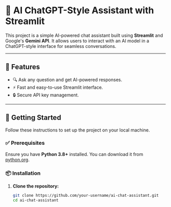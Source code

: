 # 💬 AI ChatGPT-Style Assistant with Streamlit

This project is a simple AI-powered chat assistant built using **Streamlit** and Google's **Gemini API**. It allows users to interact with an AI model in a ChatGPT-style interface for seamless conversations.

---

## 📌 Features

- 🔍 Ask any question and get AI-powered responses.
- ⚡ Fast and easy-to-use Streamlit interface.
- 🔒 Secure API key management.

---

## 🚀 Getting Started

Follow these instructions to set up the project on your local machine.

### ✅ Prerequisites

Ensure you have **Python 3.8+** installed. You can download it from [python.org](https://www.python.org/).

### 📦 Installation

1. **Clone the repository:**
   ```bash
   git clone https://github.com/your-username/ai-chat-assistant.git
   cd ai-chat-assistant

